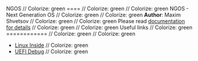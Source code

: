 NGOS                                                                                                                                                                                                     // Colorize: green
====                                                                                                                                                                                                     // Colorize: green
                                                                                                                                                                                                         // Colorize: green
NGOS - Next Generation OS                                                                                                                                                                                // Colorize: green
                                                                                                                                                                                                         // Colorize: green
**Author**: Maxim Shvetsov                                                                                                                                                                                // Colorize: green
                                                                                                                                                                                                         // Colorize: green
Please read [documentation for details](docs/README.md)                                                                                                                                                  // Colorize: green
                                                                                                                                                                                                         // Colorize: green
Useful links                                                                                                                                                                                             // Colorize: green
============                                                                                                                                                                                             // Colorize: green
                                                                                                                                                                                                         // Colorize: green
* [Linux Inside](https://0xax.gitbooks.io/linux-insides/content/)                                                                                                                                        // Colorize: green
* [UEFI Debug](http://eszkadev.blogspot.ru/2016/02/edkii-and-qemu-remote-debugging-with-gdb.html)                                                                                                        // Colorize: green
